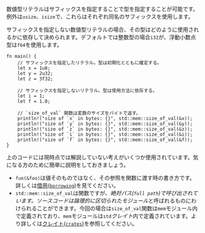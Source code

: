 <!-- Numeric literals can be type annotated by adding the type as a suffix, with the
exception of `usize` that uses the `usize` suffix and `isize` that uses the
`isize` suffix. -->
数値型リテラルはサフィックスを指定することで型を指定することが可能です。例外は`usize`、`isize`で、これらはそれぞれ同名のサフィックスを使用します。

<!-- The type of unsuffixed numeric literals will depend on how they are used. If no
constraint exists, the compiler will use `i32` for integers, and `f64` for
floating-point numbers. -->
サフィックスを指定しない数値型リテラルの場合、その型はどのように使用されるかに依存して決められます。デフォルトでは整数型の場合`i32`が、浮動小数点型は`f64`を使用します。

``` rust,editable
fn main() {
    // サフィックスを指定したリテラル。型は初期化とともに確定する。
    let x = 1u8;
    let y = 2u32;
    let z = 3f32;

    // サフィックスを指定しないリテラル。型は使用方法に依存する。
    let i = 1;
    let f = 1.0;

    // `size_of_val` 関数は変数のサイズをバイトで返す。
    println!("size of `x` in bytes: {}", std::mem::size_of_val(&x));
    println!("size of `y` in bytes: {}", std::mem::size_of_val(&y));
    println!("size of `z` in bytes: {}", std::mem::size_of_val(&z));
    println!("size of `i` in bytes: {}", std::mem::size_of_val(&i));
    println!("size of `f` in bytes: {}", std::mem::size_of_val(&f));
}

```

<!--
There are some concepts used in the previous code that haven't been explained
yet, here's a brief explanation for the impatient readers:

* `fun(&foo)` is used to pass an argument to a function *by reference*, rather
  than by value (`fun(foo)`). For more details see [borrowing][borrow].
* `std::mem::size_of_val` is a function, but called with its *full path*. Code
  can be split in logical units called *modules*. In this case, the
  `size_of_val` function is defined in the `mem` module, and the `mem` module
  is defined in the `std` *crate*. For more details, see
  [modules][mod] and [crates][crate].
-->
上のコードには現時点では解説していない考えがいくつか使用されています。気になる方のために簡単に説明をしておきましょう。

* `fun(&foo)`は値そのものではなく、その参照を関数に渡す時の書き方です。詳しくは[借用(`borrowing`)][borrow]を見てください。
* `std::mem::size_of_val`は関数ですが、*絶対パス(`full path`)*で呼び出されています。ソースコードは論理的に区切られた*モジュール*と呼ばれるものにわけられることができます。今回の場合は`size_of_val`関数は`mem`モジュール内で定義されており、`mem`モジュールは`std`*クレイト*内で定義されています。より詳しくは[クレイト(`crates`)][crate]を参照してください。

[borrow]: ../scope/borrow.html
[mod]: ../mod.html
[crate]: ../crates.html
